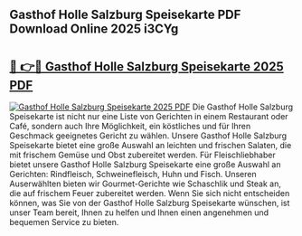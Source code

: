 ## Gasthof Holle Salzburg Speisekarte PDF Download Online 2025 i3CYg

# <h2><a href="http://gcbchok.nevu.top/?p=Gasthof+Holle+Salzburg+Speisekarte">🔗 👉🔴 Gasthof Holle Salzburg Speisekarte 2025 PDF</a></h2>

[![Gasthof Holle Salzburg Speisekarte 2025 PDF](https://i.imgur.com/dBaPXMq.png)](http://gcbchok.nevu.top/?p=Gasthof+Holle+Salzburg+Speisekarte)
Die Gasthof Holle Salzburg Speisekarte ist nicht nur eine Liste von Gerichten in einem Restaurant oder Café, sondern auch Ihre Möglichkeit, ein köstliches und für Ihren Geschmack geeignetes Gericht zu wählen. Unsere Gasthof Holle Salzburg Speisekarte bietet eine große Auswahl an leichten und frischen Salaten, die mit frischem Gemüse und Obst zubereitet werden. Für Fleischliebhaber bietet unsere Gasthof Holle Salzburg Speisekarte eine große Auswahl an Gerichten: Rindfleisch, Schweinefleisch, Huhn und Fisch. Unseren Auserwählten bieten wir Gourmet-Gerichte wie Schaschlik und Steak an, die auf frischem Feuer zubereitet werden. Wenn Sie sich nicht entscheiden können, was Sie von der Gasthof Holle Salzburg Speisekarte wünschen, ist unser Team bereit, Ihnen zu helfen und Ihnen einen angenehmen und bequemen Service zu bieten.
